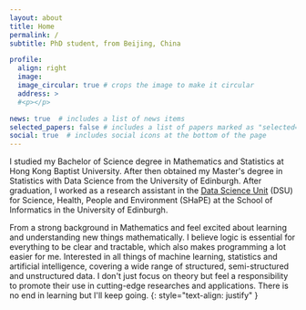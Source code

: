 ```yaml
---
layout: about
title: Home
permalink: /
subtitle: PhD student, from Beijing, China

profile:
  align: right
  image: 
  image_circular: true # crops the image to make it circular
  address: >
  #<p></p>

news: true  # includes a list of news items
selected_papers: false # includes a list of papers marked as "selected={true}"
social: true  # includes social icons at the bottom of the page
---
```


I studied my Bachelor of Science degree in Mathematics and Statistics at Hong Kong Baptist University. After then obtained my Master's degree in Statistics with Data Science from the University of Edinburgh. After graduation, I worked as a research assistant in the <a href='https://web.inf.ed.ac.uk/data-science-unit'>Data Science Unit</a> (DSU) for Science, Health, People and Environment (SHaPE) at the School of Informatics in the University of Edinburgh.

From a strong background in Mathematics and feel excited about learning and understanding new things mathematically. I believe logic is essential for everything to be clear and tractable, which also makes programming a lot easier for me. Interested in all things of machine learning, statistics and artificial intelligence, covering a wide range of structured, semi-structured and unstructured data. I don't just focus on theory but feel a responsibility to promote their use in cutting-edge researches and applications. There is no end in learning but I'll keep going. 
{: style="text-align: justify" }
